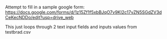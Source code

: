 Attempt to fill in a sample google form:
https://docs.google.com/forms/d/1z15Zf1f5xbBJqO7v9KI2c17vZN5SGdZV3dCeKecNDDo/edit?usp=drive_web

This just loops through 2 text input fields and inputs values from testbrad.csv

